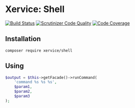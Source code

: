 Xervice: Shell
=====================

[![Build Status](https://travis-ci.org/xervice/shell.svg?branch=master)](https://travis-ci.org/xervice/shell)
[![Scrutinizer Code Quality](https://scrutinizer-ci.com/g/xervice/shell/badges/quality-score.png?b=master)](https://scrutinizer-ci.com/g/xervice/shell/?branch=master)
[![Code Coverage](https://scrutinizer-ci.com/g/xervice/shell/badges/coverage.png?b=master)](https://scrutinizer-ci.com/g/xervice/shell/?branch=master)


Installation
-----------------
```
composer require xervice/shell
```


Using
-----------------
```php
$output = $this->getFacade()->runCommand(
    'command %s %s %s',
    $param1,
    $param2,
    $param3
);
```